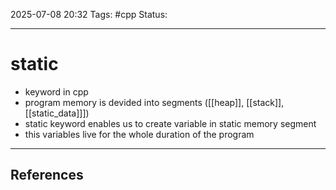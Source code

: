 
2025-07-08 20:32
Tags: #cpp
Status:

---
# static
- keyword in cpp
- program memory is devided into segments ([[heap]], [[stack]], [[static_data]]])
- static keyword enables us to create variable in static memory segment
- this variables live for the whole duration of the program


---
## References



